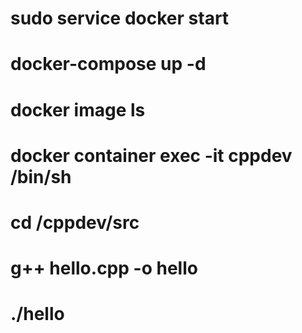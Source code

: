 # sudo service docker start 
# docker-compose up -d
#  docker image ls
# docker container exec -it cppdev /bin/sh    
# cd /cppdev/src
# g++ hello.cpp -o hello
# ./hello